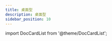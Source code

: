 ```yaml
---
title: 桌面型
description: 桌面型
sidebar_position: 10
---
```



import DocCardList from '@theme/DocCardList';

<DocCardList />